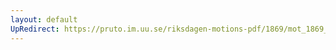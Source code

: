 ```yaml
---
layout: default
UpRedirect: https://pruto.im.uu.se/riksdagen-motions-pdf/1869/mot_1869__ak__58/mot_1869__ak__58-001.pdf
---
```

